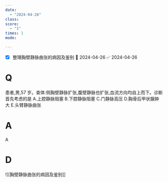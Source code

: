 ```yaml
---
date:
  - "2024-04-26"
class: 
score:
  - "1"
times: 1
mode:

--- 
```

- [x] 整理胸壁静脉曲张的病因及鉴别 📅 2024-04-26 ✅ 2024-04-26

# Q
患者,男,57 岁。查体:侧胸壁静脉扩张,腹壁静脉也扩张,血流方向均自上而下。诊断首先考虑的是
A.上腔静脉阻塞
B.下腔静脉阻塞
C.门静脉高压
D.胸骨后甲状腺肿大
E.头臂静脉曲张

# A

A



# D
![[胸壁静脉曲张的病因及鉴别]]